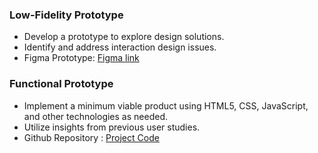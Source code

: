 ### Low-Fidelity Prototype
- Develop a prototype to explore design solutions.
- Identify and address interaction design issues.
- Figma Prototype: [Figma link](https://www.figma.com/proto/U6O102UCIY1ZnkodvXk06i/Tapify---Low-Fidelity-Prototype?node-id=7-13&t=E5Ai3b1ycbTcwsir-1)

### Functional Prototype
- Implement a minimum viable product using HTML5, CSS, JavaScript, and other technologies as needed.
- Utilize insights from previous user studies.
- Github Repository : [Project Code](https://github.com/ragini-kalvade/Tapify-Code)
